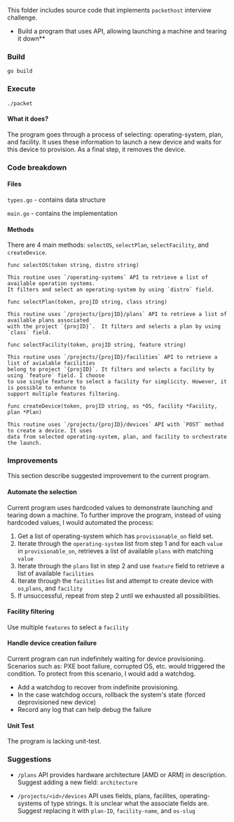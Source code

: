 
This folder includes source code that implements `packethost` interview challenge.
* Build a program that uses API, allowing launching a machine and tearing it down**

### Build

`go build`

### Execute

`./packet`

#### What it does?

The program goes through a process of selecting: operating-system, plan, and facility. It uses these
information to launch a new device and waits for this device to provision. As a final step, it removes
the device.

### Code breakdown

#### Files

`types.go` - contains data structure

`main.go` - contains the implementation


#### Methods

There are 4 main methods: `selectOS`, `selectPlan`, `selectFacility`, and `createDevice`.

`func selectOS(token string, distro string)`

    This routine uses `/operating-systems` API to retrieve a list of available operation systems. 
    It filters and select an operating-system by using `distro` field.
    
 `func selectPlan(token, projID string, class string)`
 
    This routine uses `/projects/{projID}/plans` API to retrieve a list of available plans associated 
    with the project `{projID}`.  It filters and selects a plan by using `class` field.
    
 `func selectFacility(token, projID string, feature string)`
 
    This routine uses `/projects/{projID}/facilities` API to retrieve a list of avialable facilities
    belong to project `{projID}`. It filters and selects a facility by using `feature` field. I choose
    to use single feature to select a facility for simplicity. However, it is possible to enhance to
    support multiple features filtering.
    
 `func createDevice(token, projID string, os *OS, facility *Facility, plan *Plan)`
 
    This routine uses `/projects/{projID}/devices` API with `POST` method to create a device. It uses
    data from selected operating-system, plan, and facility to orchestrate the launch.
    
### Improvements

This section describe suggested improvement to the current program.

#### Automate the selection

Current program uses hardcoded values to demonstrate launching and tearing down a machine. To further improve
the program, instead of using hardcoded values, I would automated the process:

1. Get a list of operating-system which has `provisionable_on` field set.
2. Iterate through the `operating-system` list from step 1 and for each `value` in `provisionable_on`, retrieves a
list of available `plans` with matching `value`
3. Iterate through the `plans` list in step 2 and use `feature` field to retrieve a list of available `facilities`
4. Iterate through the `facilities` list and attempt to create device with `os`,`plans`, and `facility`
5. If unsuccessful, repeat from step 2 until we exhausted all possibilities.

#### Facility filtering

Use multiple `features` to select a `facility`

#### Handle device creation failure

Current program can run indefinitely waiting for device provisioning. Scenarios such as: PXE boot failure,
corrupted OS, etc. would triggered the condition. To protect from this scenario, I would add a watchdog.

* Add a watchdog to recover from indefinite provisioning.
* In the case watchdog occurs, rollback the system's state (forced deprovisioned new device)
* Record any log that can help debug the failure

#### Unit Test

The program is lacking unit-test. 

### Suggestions

* `/plans` API provides hardware architecture [AMD or ARM]  in description.
  Suggest adding a new field: `architecture`
  
* `/projects/<id>/devices` API uses fields, plans, facilites, operating-systems of type strings.
  It is unclear what the associate fields are.
  Suggest replacing it with `plan-ID`, `facility-name`, and `os-slug`
